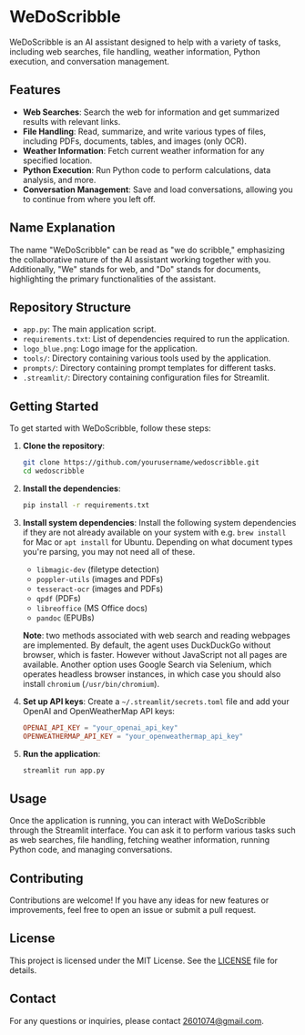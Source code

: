 # WeDoScribble

WeDoScribble is an AI assistant designed to help with a variety of tasks, including web searches, file handling, weather information, Python execution, and conversation management.

## Features

- **Web Searches**: Search the web for information and get summarized results with relevant links.
- **File Handling**: Read, summarize, and write various types of files, including PDFs, documents, tables, and images (only OCR).
- **Weather Information**: Fetch current weather information for any specified location.
- **Python Execution**: Run Python code to perform calculations, data analysis, and more.
- **Conversation Management**: Save and load conversations, allowing you to continue from where you left off.

## Name Explanation

The name "WeDoScribble" can be read as "we do scribble," emphasizing the collaborative nature of the AI assistant working together with you. Additionally, "We" stands for web, and "Do" stands for documents, highlighting the primary functionalities of the assistant.

## Repository Structure

- `app.py`: The main application script.
- `requirements.txt`: List of dependencies required to run the application.
- `logo_blue.png`: Logo image for the application.
- `tools/`: Directory containing various tools used by the application.
- `prompts/`: Directory containing prompt templates for different tasks.
- `.streamlit/`: Directory containing configuration files for Streamlit.

## Getting Started

To get started with WeDoScribble, follow these steps:

1. **Clone the repository**:
    ```bash
    git clone https://github.com/yourusername/wedoscribble.git
    cd wedoscribble
    ```

2. **Install the dependencies**:
    ```bash
    pip install -r requirements.txt
    ```

3. **Install system dependencies**:
    Install the following system dependencies if they are not already available on your system with e.g. `brew install` for Mac or `apt install` for Ubuntu. Depending on what document types you're parsing, you may not need all of these.
    - `libmagic-dev` (filetype detection)
    - `poppler-utils` (images and PDFs)
    - `tesseract-ocr` (images and PDFs)
    - `qpdf` (PDFs)
    - `libreoffice` (MS Office docs)
    - `pandoc` (EPUBs)

    **Note**: two methods associated with web search and reading webpages are implemented. By default, the agent uses DuckDuckGo without browser, which is faster. However without JavaScript not all pages are available. Another option uses Google Search via Selenium, which operates headless browser instances, in which case you should also install `chromium` (`/usr/bin/chromium`).

4. **Set up API keys**:
    Create a `~/.streamlit/secrets.toml` file and add your OpenAI and OpenWeatherMap API keys:
    ```toml
    OPENAI_API_KEY = "your_openai_api_key"
    OPENWEATHERMAP_API_KEY = "your_openweathermap_api_key"
    ```

5. **Run the application**:
    ```bash
    streamlit run app.py
    ```

## Usage

Once the application is running, you can interact with WeDoScribble through the Streamlit interface. You can ask it to perform various tasks such as web searches, file handling, fetching weather information, running Python code, and managing conversations.

## Contributing

Contributions are welcome! If you have any ideas for new features or improvements, feel free to open an issue or submit a pull request.

## License

This project is licensed under the MIT License. See the [LICENSE](LICENSE) file for details.

## Contact

For any questions or inquiries, please contact [2601074@gmail.com](mailto:2601074@gmail.com).
